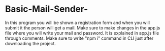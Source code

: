# Basic-Mail-Sender-
In this program you will be shown a registration form and when you will submit it the person will get a mail.
Make sure to make changes in the app.js file where you will write your mail and password. It is explained in app.js file through comments.
Make sure to write "npm i" command in CLI just after downloading the project.
